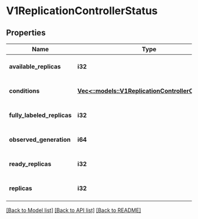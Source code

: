 # V1ReplicationControllerStatus

## Properties
Name | Type | Description | Notes
------------ | ------------- | ------------- | -------------
**available_replicas** | **i32** | The number of available replicas (ready for at least minReadySeconds) for this replication controller. | [optional] [default to null]
**conditions** | [**Vec<::models::V1ReplicationControllerCondition>**](v1.ReplicationControllerCondition.md) | Represents the latest available observations of a replication controller&#39;s current state. | [optional] [default to null]
**fully_labeled_replicas** | **i32** | The number of pods that have labels matching the labels of the pod template of the replication controller. | [optional] [default to null]
**observed_generation** | **i64** | ObservedGeneration reflects the generation of the most recently observed replication controller. | [optional] [default to null]
**ready_replicas** | **i32** | The number of ready replicas for this replication controller. | [optional] [default to null]
**replicas** | **i32** | Replicas is the most recently oberved number of replicas. More info: https://kubernetes.io/docs/concepts/workloads/controllers/replicationcontroller#what-is-a-replicationcontroller | [default to null]

[[Back to Model list]](../README.md#documentation-for-models) [[Back to API list]](../README.md#documentation-for-api-endpoints) [[Back to README]](../README.md)


